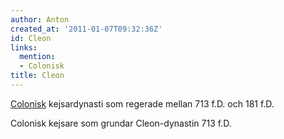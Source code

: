 ```yaml
---
author: Anton
created_at: '2011-01-07T09:32:36Z'
id: Cleon
links:
  mention:
  - Colonisk
title: Cleon
---
```


[Colonisk] kejsardynasti som regerade mellan 713 f.D. och 181 f.D.

Colonisk kejsare som grundar Cleon-dynastin 713 f.D.

  [Colonisk]: Colonisk
